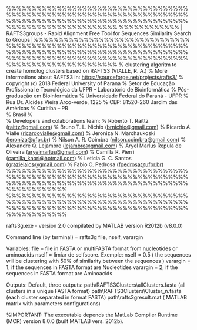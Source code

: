 %%%%%%%%%%%%%%%%%%%%%%%%%%%%%%%%%%%%%%%%%%%%%%%%%%%%%%%%%%%%%%%%%%%%%%%%%%%%%%%%%%%%%%%%%%%%%%%%%%%%%%%%%%%%%%%%%%%%%%%%%%%%%%%%%%
%%%%%%%%%%%% | RAFTS3groups - Rapid Alignment Free Tool for Sequences Similarity Search to Groups| %%%%%%%%%%%%%%%%%%%%%%%%%%%%%%%
%%%%%%%%%%%%%%%%%%%%%%%%%%%%%%%%%%%%%%%%%%%%%%%%%%%%%%%%%%%%%%%%%%%%%%%%%%%%%%%%%%%%%%%%%%%%%%%%%%%%%%%%%%%%%%%%%%%%%%%%%%%%%%%%%%
%   clustering algoritm to create homolog clusters based on RAFTS3 (VIALLE, R. A.) 
%   More informations about RAFTS3 in: https://sourceforge.net/projects/rafts3/
%   copyright (c) 2018  Federal University of Parana
%   Setor de Educação Profissional e Tecnológica da UFPR - Laboratório de Bioinformática 
%   Pós-graduação em Bioinformática
%   Universidade Federal do Paraná - UFPR
%   Rua Dr. Alcides Vieira Arco-verde, 1225 
%   CEP: 81520-260 Jardim das Américas
%   Curitiba – PR  
%   Brasil
%   
%   Developers and colaborations team:
%   Roberto T. Raittz (raittz@gmail.com)
%   Bruno T. L. Nichio (brnichio@gmail.com)
%   Ricardo A. Vialle (ricardovialle@gmail.com)
%   Jeroniza N. Marchaukoski (jeroniza@ufpr.br)
%   Nilson A. R. Coimbra (nilson.coimbra@gmail.com)
%   Alexandre Q. Lejambre (lejambre@gmail.com)
%   Aryel Marlus Repula de Oliveira (aryelmarlus@gmail.com)
%   Camilla R. Pierri (camilla_kaori@hotmail.com)
%   Leticia G. C. Santos (grazielalcs@gmail.com)
%   Fabio O. Pedrosa (fpedrosa@ufpr.br)
%%%%%%%%%%%%%%%%%%%%%%%%%%%%%%%%%%%%%%%%%%%%%%%%%%%%%%%%%%%%%%%%%%%%%%%%%%%%%%%%%%%%%%%%%%%%%%%%%%%%%%%%%%%%%%%%%%%%%%%%
%%%%%%%%%%%%%%%%%%%%%%%%%%%%%%%%%%%%%%%%%%%%%%%%%%%%%%%%%%%%%%%%%%%%%%%%%%%%%%%%%%%%%%%%%%%%%%%%%%%%%%%%%%%%%%%%%%%%%%%%

rafts3g.exe - version 2.0 compilated by MATLAB version R2012b (v8.0.0) 

Command line (by terminal) = rafts3g file, nself, varargin


Variables:
file = file in FASTA or multiFASTA format from nucleotides or aminoacids
nself = limiar de selfscore. Exemple: nself = 0.5 ( the sequences will be clustering with 50% of similarity between the sequences )
varargin = 1; if the sequences in FASTA format are Nucleotides
varargin = 2; if the sequences in FASTA format are Aminoacids

Outputs: 
Default, three outputs:
path\RAFTS3Clusters\allClusters.fasta (all clusters in a unique FASTA format)
path\RAFTS3Clusters\Cluster_n.fasta (each cluster separated in format FASTA)
path\rafts3gresult.mat ( MATLAB matrix with parameters configurations)

%IMPORTANT:
The executable depends the MatLab Compiler Runtime (MCR) version 8.0.0 (built MATLAB vers. 2012b).
